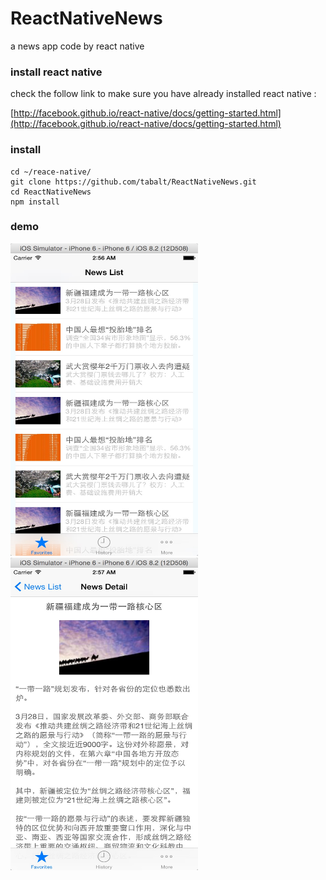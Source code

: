 # ReactNativeNews
a news app code by react native


### install react native

check the follow link to make sure you have already installed react native :

[http://facebook.github.io/react-native/docs/getting-started.html](http://facebook.github.io/react-native/docs/getting-started.html)


### install

    cd ~/reace-native/
    git clone https://github.com/tabalt/ReactNativeNews.git
    cd ReactNativeNews
    npm install


### demo


<img src="demo/images/1.png" width="300" height="500" />

<img src="demo/images/2.png" width="300" height="500" />


